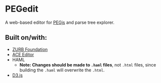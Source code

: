 # PEGedit

A web-based editor for [PEGjs](http://pegjs.org) and parse tree explorer.

## Built on/with:

  * [ZURB Foundation](http://foundation.zurb.com)
  * [ACE Editor](http://ace.c9.io)
  * HAML
    * **Note: Changes should be made to `.haml` files**, not `.html` files, since building the `.haml` will overwrite the `.html`.
  * [D3.js](http://d3js.org)
